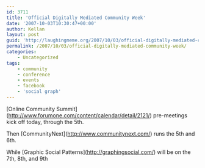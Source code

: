 ```yaml
---
id: 3711
title: 'Official Digitally Mediated Community Week'
date: '2007-10-03T10:30:47+00:00'
author: Kellan
layout: post
guid: 'http://laughingmeme.org/2007/10/03/official-digitally-mediated-community-week/'
permalink: /2007/10/03/official-digitally-mediated-community-week/
categories:
    - Uncategorized
tags:
    - community
    - conference
    - events
    - facebook
    - 'social graph'
---
```


\[Online Community Summit\](http://www.forumone.com/content/calendar/detail/2121/) pre-meetings kick off today, through the 5th.

Then \[CommunityNext\](http://www.communitynext.com/) runs the 5th and 6th.

While \[Graphic Social Patterns\](http://graphingsocial.com/) will be on the 7th, 8th, and 9th
